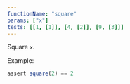 ```yaml
---
functionName: "square"
params: ["x"]
tests: [[1, [1]], [4, [2]], [9, [3]]]
---
```


Square `x`.

Example:
```js
assert square(2) == 2
```